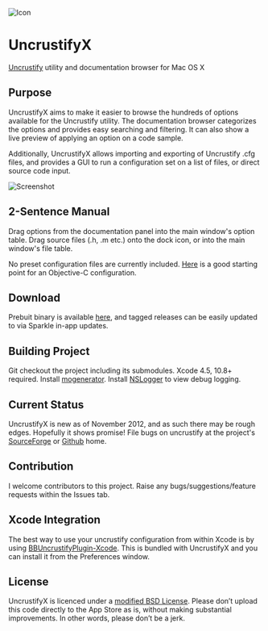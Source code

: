 
![Icon](https://raw.github.com/ryanmaxwell/UncrustifyX/screenshots/icon_128x128.png "Icon")
# UncrustifyX
[Uncrustify](http://uncrustify.sourceforge.net) utility and documentation browser for Mac OS X

## Purpose
UncrustifyX aims to make it easier to browse the hundreds of options available for the Uncrustify utility. 
The documentation browser categorizes the options and provides easy searching and filtering. It can also show a live preview of applying an option on a code sample. 

Additionally, UncrustifyX allows importing and exporting of Uncrustify .cfg files, and provides a GUI to run a configuration set on a list of files, or direct source code input.

![Screenshot](https://raw.github.com/ryanmaxwell/UncrustifyX/screenshots/Desktop.jpg "Screenshot")

## 2-Sentence Manual
Drag options from the documentation panel into the main window's option table. 
Drag source files (.h, .m etc.) onto the dock icon, or into the main window's file table. 

No preset configuration files are currently included. [Here](https://gist.github.com/4242629) is a good starting point for an Objective-C configuration.

## Download
Prebuit binary is available [here](http://www.cactuslab.com/uncrustifyx/UncrustifyX-0.4.zip), and tagged releases can be easily updated to via Sparkle in-app updates.

## Building Project
Git checkout the project including its submodules. Xcode 4.5, 10.8+ required. Install [mogenerator](http://rentzsch.github.com/mogenerator/). Install [NSLogger](https://github.com/fpillet/NSLogger) to view debug logging.

## Current Status
UncrustifyX is new as of November 2012, and as such there may be rough edges. Hopefully it shows promise!
File bugs on uncrustify at the project's [SourceForge](http://sourceforge.net/projects/uncrustify/) or [Github](https://github.com/bengardner/uncrustify) home.

## Contribution
I welcome contributors to this project. Raise any bugs/suggestions/feature requests within the Issues tab.

## Xcode Integration
The best way to use your uncrustify configuration from within Xcode is by using [BBUncrustifyPlugin-Xcode](https://github.com/benoitsan/BBUncrustifyPlugin-Xcode). This is bundled with UncrustifyX and you can install it from the Preferences window. 

## License
UncrustifyX is licenced under a [modified BSD License](https://github.com/ryanmaxwell/UncrustifyX/blob/master/LICENSE). 
Please don’t upload this code directly to the App Store as is, without making substantial improvements. In other words, please don’t be a jerk.